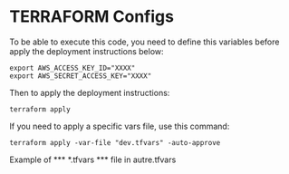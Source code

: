 # TERRAFORM Configs
To be able to execute this code, you need to define this variables before apply the deployment instructions below:
```
export AWS_ACCESS_KEY_ID="XXXX"
export AWS_SECRET_ACCESS_KEY="XXXX"
```

Then to apply the deployment instructions:
```
terraform apply
```

If you need to apply a specific vars file, use this command:
```
terraform apply -var-file "dev.tfvars" -auto-approve
```

Example of *** *.tfvars *** file in autre.tfvars